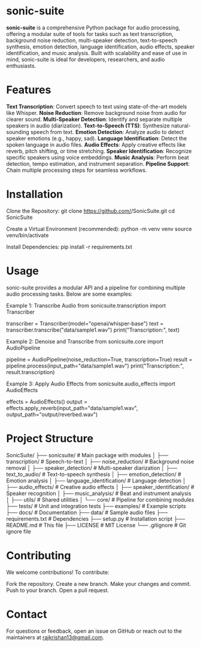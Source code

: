 # sonic-suite

**sonic-suite** is a comprehensive Python package for audio processing, offering a modular suite of tools for tasks such as text transcription, background noise reduction, multi-speaker detection, text-to-speech synthesis, emotion detection, language identification, audio effects, speaker identification, and music analysis. Built with scalability and ease of use in mind, sonic-suite is ideal for developers, researchers, and audio enthusiasts.

# Features

**Text Transcription**: Convert speech to text using state-of-the-art models like Whisper.
**Noise Reduction**: Remove background noise from audio for clearer sound.
**Multi-Speaker Detection**: Identify and separate multiple speakers in audio (diarization).
**Text-to-Speech (TTS)**: Synthesize natural-sounding speech from text.
**Emotion Detection**: Analyze audio to detect speaker emotions (e.g., happy, sad).
**Language Identification**: Detect the spoken language in audio files.
**Audio Effects**: Apply creative effects like reverb, pitch shifting, or time stretching.
**Speaker Identification**: Recognize specific speakers using voice embeddings.
**Music Analysis**: Perform beat detection, tempo estimation, and instrument separation.
**Pipeline Support**: Chain multiple processing steps for seamless workflows.

# Installation

Clone the Repository:
git clone https://github.com/<your-username>/SonicSuite.git
cd SonicSuite

Create a Virtual Environment (recommended):
python -m venv venv
source venv/bin/activate

Install Dependencies:
pip install -r requirements.txt

# Usage

sonic-suite provides a modular API and a pipeline for combining multiple audio processing tasks. Below are some examples:

Example 1: Transcribe Audio
from sonicsuite.transcription import Transcriber

transcriber = Transcriber(model="openai/whisper-base")
text = transcriber.transcribe("data/sample1.wav")
print("Transcription:", text)

Example 2: Denoise and Transcribe
from sonicsuite.core import AudioPipeline

pipeline = AudioPipeline(noise_reduction=True, transcription=True)
result = pipeline.process(input_path="data/sample1.wav")
print("Transcription:", result.transcription)

Example 3: Apply Audio Effects
from sonicsuite.audio_effects import AudioEffects

effects = AudioEffects()
output = effects.apply_reverb(input_path="data/sample1.wav", output_path="output/reverbed.wav")

# Project Structure
SonicSuite/
├── sonicsuite/                  # Main package with modules
│   ├── transcription/           # Speech-to-text
│   ├── noise_reduction/         # Background noise removal
│   ├── speaker_detection/       # Multi-speaker diarization
│   ├── text_to_audio/           # Text-to-speech synthesis
│   ├── emotion_detection/       # Emotion analysis
│   ├── language_identification/ # Language detection
│   ├── audio_effects/           # Creative audio effects
│   ├── speaker_identification/  # Speaker recognition
│   ├── music_analysis/          # Beat and instrument analysis
│   ├── utils/                   # Shared utilities
│   └── core/                    # Pipeline for combining modules
├── tests/                       # Unit and integration tests
├── examples/                    # Example scripts
├── docs/                        # Documentation
├── data/                        # Sample audio files
├── requirements.txt             # Dependencies
├── setup.py                     # Installation script
├── README.md                    # This file
├── LICENSE                      # MIT License
└── .gitignore                   # Git ignore file

# Contributing
We welcome contributions! To contribute:

Fork the repository.
Create a new branch.
Make your changes and commit.
Push to your branch.
Open a pull request.

# Contact
For questions or feedback, open an issue on GitHub or reach out to the maintainers at rajkrishan13@gmail.com.
